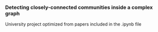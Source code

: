### Detecting closely-connected communities inside a complex graph
University project optimized from papers included in the .ipynb file
